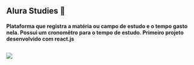 ## Alura Studies 📘
#### Plataforma que registra a matéria ou campo de estudo e o tempo gasto nela. Possui um cronomêtro para o tempo de estudo. Primeiro projeto desenvolvido com react.js
##

<img src='https://lh3.googleusercontent.com/fife/AAbDypBYBFc5qGbIA8qMD3e8HQqbg2Gn1LtYnH5psqENf43Y3NU94L_mYSDFcqO3Vacvr1IE1RjwKmL0iJBSh6fxKrOuyR6yg8Ax34tf5LOfBNIXXqhBwdRe8yeTCIopSgwUVikXjNF73vASGc5lytchmNa6u6OSWHybYjR9a5dCkLbhLh7cDhtRl7XdQDLMOa7_kNwAkGsbJpUw3L54KeStWEQ0nI9VbbDbMjLzjKvshWnVumJCX_c8KclfsZ4cFpi7tH5m9qijqmyzIMSAGnDnpJ7n1hVKLfnBSzubT_ludtVIpo6NEfcvsO-7sZYVjmLFalTnsAMpo_b1d1Rqe_dUE4EfY2gTUctePde-oKknANy5yhXii_jIUvM3qhEdVyFC2D9sFwk7Ja-EcevAlDrQfr1euOBdygrDWrS06pNWx1exv6yOdnlJrtkc5kN1ZhWcpKpy4qE01pPgr-uBh1c_TUw1q0zeNYi7l_OdAvaHSMDBo9sgzbpEwVlb8DTYD3A7bUq0XLn1pOBApoI5PGdAf6YBCqS1h3yztuSy0bJO21oToOPpwGNPXM957tfc6l0n13TKv8EBWfcC5c_hsmOyd9h-XglrM9iSmmkaTAifA9tG1NtcuoVXkSjqTHrooJLsKjmRPCBhZasEWoBgXVp0kJ6wmCDnusjhTbKRKjq4oTxEWojn7YjJR_fhNzdMfUTeN65LTUCvJuO3GcGV8iFwL85PQcQCOmKpEj-6jORza0gPckS-UNVVbg1_oUsnfuyGKlQ6XT0m_nuoLGvPHR7a8lzZ2O-y7W4GTH9wh348ca5gsio-0BAbFbKQ2YvcU6alUdr3753sxC2uxyiVPkFiYhhLXRHegVlgYMnBmc3VGhhcu8bwF5lVo6m2FUMY9dI4EPkSjwnej6cVaHVnusYK81ygjO6xlj0Mx2R-w4_iycXFHrs5hyWdv-9CYPqoK7MlWnyhzhxVI-lSsXjKItAuUfzkgC2D3BV6_DEonrfECfOuLjWlrL0jFlkhIOz-vVi1K2RZOdWIshDxL6_fQBLLN8Ycjh1wtG1i-0rXUxU9dVP-WrDe1-unuTvd9sL_BYh5JbHxowzLKWmDSFqQzGk5mwxp-1lcRzALy9y8mPF_E3hMLYcbaRrwIiqF0Jq8J2cS2IFSfD03bCK3zI_b18uRK_IHqnDfD3IkBFXiVXXlrLNbnqmJFCvRe1G_K_u25bxh5kQ4bueq0L06iiZa1tj3t_7GMcqNPyEiNsbW_QMU80tzD_n2PP6sEIbqPorkS-OzzCYv=w1366-h617'/>
